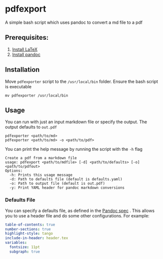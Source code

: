 # pdfexport
A simple bash script which uses pandoc to convert a md file to a pdf

## Prerequisites:
1. [Install LaTeX](https://www.latex-project.org/get/)
2. [Install pandoc](https://pandoc.org/installing.html)

## Installation
Move `pdfexporter`  script to the `/usr/local/bin` folder. Ensure the bash script is executable

```
mv pdfexporter /usr/local/bin
```

## Usage
You can run with just an input markdown file or specify the output. The output defaults to `out.pdf`

```shell
pdfexporter <path/to/md>
pdfexporter <path/to/md> -o <path/to/pdf>
```

You can print the help message by running the script with the `-h` flag

```shell
Create a pdf from a markdown file
usage: pdfexport <path/to/mdfile> [-d] <path/to/defaults> [-o] <path/to/pdfout>
Options:
  -h: Prints this usage message
  -d: Path to defaults file (default is defaults.yaml)
  -o: Path to output file (default is out.pdf)
  -y: Print YAML header for pandoc markdown conversions
```

### Defaults File
You can specify a defaults file, as defined in the [Pandoc spec](https://pandoc.org/MANUAL.html#default-files) . This allows you to use a header file and do some other configurations. For example:

```yaml
table-of-contents: true
number-sections: true
highlight-style: tango
include-in-header: header.tex
variables:
  fontsize: 11pt
  subgraph: true

```



